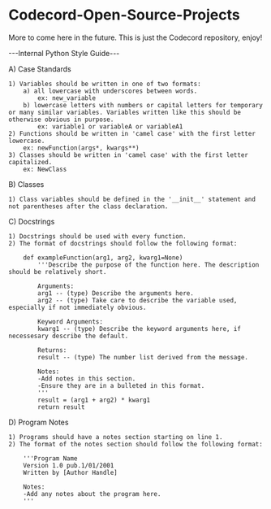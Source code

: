 # Codecord-Open-Source-Projects
More to come here in the future. This is just the Codecord repository, enjoy!

---Internal Python Style Guide---

A) Case Standards

    1) Variables should be written in one of two formats:
        a) all lowercase with underscores between words.
            ex: new_variable
        b) lowercase letters with numbers or capital letters for temporary or many similar variables. Variables written like this should be otherwise obvious in purpose.
            ex: variable1 or variableA or variableA1
    2) Functions should be written in 'camel case' with the first letter lowercase.
        ex: newFunction(args*, kwargs**)
    3) Classes should be written in 'camel case' with the first letter capitalized.
        ex: NewClass

B) Classes

    1) Class variables should be defined in the '__init__' statement and not parentheses after the class declaration.

C) Docstrings

    1) Docstrings should be used with every function.
    2) The format of docstrings should follow the following format:
        
        def exampleFunction(arg1, arg2, kwarg1=None)
            '''Describe the purpose of the function here. The description should be relatively short.

            Arguments:
            arg1 -- (type) Describe the arguments here.
            arg2 -- (type) Take care to describe the variable used, especially if not immediately obvious.

            Keyword Arguments: 
            kwarg1 -- (type) Describe the keyword arguments here, if necessesary describe the default.

            Returns:
            result -- (type) The number list derived from the message.

            Notes:
            -Add notes in this section.
            -Ensure they are in a bulleted in this format.
            '''
            result = (arg1 + arg2) * kwarg1
            return result

D) Program Notes

    1) Programs should have a notes section starting on line 1.
    2) The format of the notes section should follow the following format:
    
        '''Program Name
        Version 1.0 pub.1/01/2001
        Written by [Author Handle]

        Notes:
        -Add any notes about the program here.
        '''
